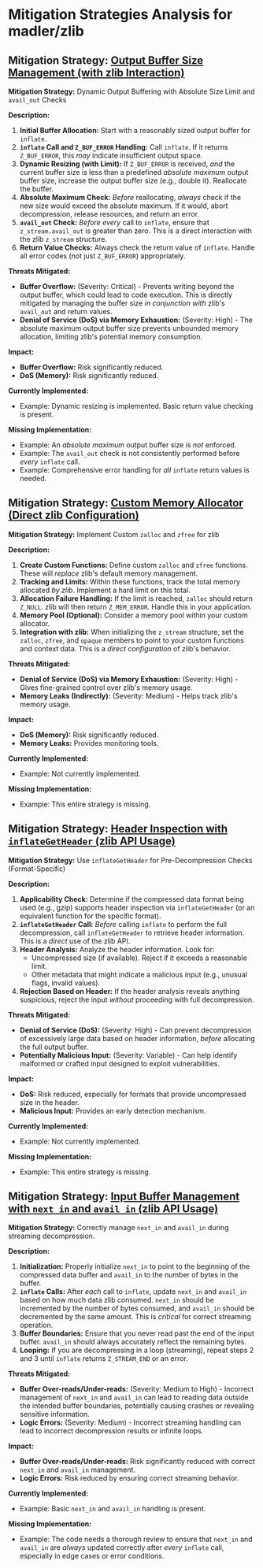 # Mitigation Strategies Analysis for madler/zlib

## Mitigation Strategy: [Output Buffer Size Management (with zlib Interaction)](./mitigation_strategies/output_buffer_size_management__with_zlib_interaction_.md)

**Mitigation Strategy:** Dynamic Output Buffering with Absolute Size Limit and `avail_out` Checks

**Description:**
1.  **Initial Buffer Allocation:** Start with a reasonably sized output buffer for `inflate`.
2.  **`inflate` Call and `Z_BUF_ERROR` Handling:** Call `inflate`. If it returns `Z_BUF_ERROR`, this *may* indicate insufficient output space.
3.  **Dynamic Resizing (with Limit):** If `Z_BUF_ERROR` is received, *and* the current buffer size is less than a predefined *absolute maximum* output buffer size, increase the output buffer size (e.g., double it). Reallocate the buffer.
4.  **Absolute Maximum Check:** *Before* reallocating, *always* check if the new size would exceed the absolute maximum. If it would, abort decompression, release resources, and return an error.
5.  **`avail_out` Check:** *Before every* call to `inflate`, ensure that `z_stream.avail_out` is greater than zero. This is a direct interaction with the zlib `z_stream` structure.
6.  **Return Value Checks:** Always check the return value of `inflate`. Handle all error codes (not just `Z_BUF_ERROR`) appropriately.

**Threats Mitigated:**
*   **Buffer Overflow:** (Severity: Critical) - Prevents writing beyond the output buffer, which could lead to code execution. This is directly mitigated by managing the buffer size *in conjunction with* zlib's `avail_out` and return values.
*   **Denial of Service (DoS) via Memory Exhaustion:** (Severity: High) - The absolute maximum output buffer size prevents unbounded memory allocation, limiting zlib's potential memory consumption.

**Impact:**
*   **Buffer Overflow:** Risk significantly reduced.
*   **DoS (Memory):** Risk significantly reduced.

**Currently Implemented:**
*   Example: Dynamic resizing is implemented. Basic return value checking is present.

**Missing Implementation:**
*   Example: An *absolute maximum* output buffer size is *not* enforced.
*   Example: The `avail_out` check is not consistently performed before *every* `inflate` call.
*   Example: Comprehensive error handling for *all* `inflate` return values is needed.

## Mitigation Strategy: [Custom Memory Allocator (Direct zlib Configuration)](./mitigation_strategies/custom_memory_allocator__direct_zlib_configuration_.md)

**Mitigation Strategy:** Implement Custom `zalloc` and `zfree` for zlib

**Description:**
1.  **Create Custom Functions:** Define custom `zalloc` and `zfree` functions. These will *replace* zlib's default memory management.
2.  **Tracking and Limits:** Within these functions, track the total memory allocated *by zlib*. Implement a hard limit on this total.
3.  **Allocation Failure Handling:** If the limit is reached, `zalloc` should return `Z_NULL`. zlib will then return `Z_MEM_ERROR`. Handle this in your application.
4.  **Memory Pool (Optional):** Consider a memory pool within your custom allocator.
5.  **Integration with zlib:** When initializing the `z_stream` structure, set the `zalloc`, `zfree`, and `opaque` members to point to your custom functions and context data. This is a *direct configuration* of zlib's behavior.

**Threats Mitigated:**
*   **Denial of Service (DoS) via Memory Exhaustion:** (Severity: High) - Gives fine-grained control over zlib's memory usage.
*   **Memory Leaks (Indirectly):** (Severity: Medium) - Helps track zlib's memory usage.

**Impact:**
*   **DoS (Memory):** Risk significantly reduced.
*   **Memory Leaks:** Provides monitoring tools.

**Currently Implemented:**
*   Example: Not currently implemented.

**Missing Implementation:**
*   Example: This entire strategy is missing.

## Mitigation Strategy: [Header Inspection with `inflateGetHeader` (zlib API Usage)](./mitigation_strategies/header_inspection_with__inflategetheader___zlib_api_usage_.md)

**Mitigation Strategy:** Use `inflateGetHeader` for Pre-Decompression Checks (Format-Specific)

**Description:**
1.  **Applicability Check:** Determine if the compressed data format being used (e.g., gzip) supports header inspection via `inflateGetHeader` (or an equivalent function for the specific format).
2.  **`inflateGetHeader` Call:** *Before* calling `inflate` to perform the full decompression, call `inflateGetHeader` to retrieve header information. This is a *direct* use of the zlib API.
3.  **Header Analysis:** Analyze the header information. Look for:
    *   Uncompressed size (if available). Reject if it exceeds a reasonable limit.
    *   Other metadata that might indicate a malicious input (e.g., unusual flags, invalid values).
4.  **Rejection Based on Header:** If the header analysis reveals anything suspicious, reject the input *without* proceeding with full decompression.

**Threats Mitigated:**
*   **Denial of Service (DoS):** (Severity: High) - Can prevent decompression of excessively large data based on header information, *before* allocating the full output buffer.
*   **Potentially Malicious Input:** (Severity: Variable) - Can help identify malformed or crafted input designed to exploit vulnerabilities.

**Impact:**
*   **DoS:** Risk reduced, especially for formats that provide uncompressed size in the header.
*   **Malicious Input:** Provides an early detection mechanism.

**Currently Implemented:**
*   Example: Not currently implemented.

**Missing Implementation:**
*   Example: This entire strategy is missing.

## Mitigation Strategy: [Input Buffer Management with `next_in` and `avail_in` (zlib API Usage)](./mitigation_strategies/input_buffer_management_with__next_in__and__avail_in___zlib_api_usage_.md)

**Mitigation Strategy:** Correctly manage `next_in` and `avail_in` during streaming decompression.

**Description:**
1.  **Initialization:** Properly initialize `next_in` to point to the beginning of the compressed data buffer and `avail_in` to the number of bytes in the buffer.
2.  **`inflate` Calls:** After *each* call to `inflate`, update `next_in` and `avail_in` based on how much data zlib consumed.  `next_in` should be incremented by the number of bytes consumed, and `avail_in` should be decremented by the same amount.  This is *critical* for correct streaming operation.
3.  **Buffer Boundaries:** Ensure that you never read past the end of the input buffer.  `avail_in` should always accurately reflect the remaining bytes.
4.  **Looping:** If you are decompressing in a loop (streaming), repeat steps 2 and 3 until `inflate` returns `Z_STREAM_END` or an error.

**Threats Mitigated:**
*   **Buffer Over-reads/Under-reads:** (Severity: Medium to High) - Incorrect management of `next_in` and `avail_in` can lead to reading data outside the intended buffer boundaries, potentially causing crashes or revealing sensitive information.
*   **Logic Errors:** (Severity: Medium) - Incorrect streaming handling can lead to incorrect decompression results or infinite loops.

**Impact:**
*   **Buffer Over-reads/Under-reads:** Risk significantly reduced with correct `next_in` and `avail_in` management.
*   **Logic Errors:** Risk reduced by ensuring correct streaming behavior.

**Currently Implemented:**
*   Example: Basic `next_in` and `avail_in` handling is present.

**Missing Implementation:**
*   Example:  The code needs a thorough review to ensure that `next_in` and `avail_in` are *always* updated correctly after *every* `inflate` call, especially in edge cases or error conditions.

